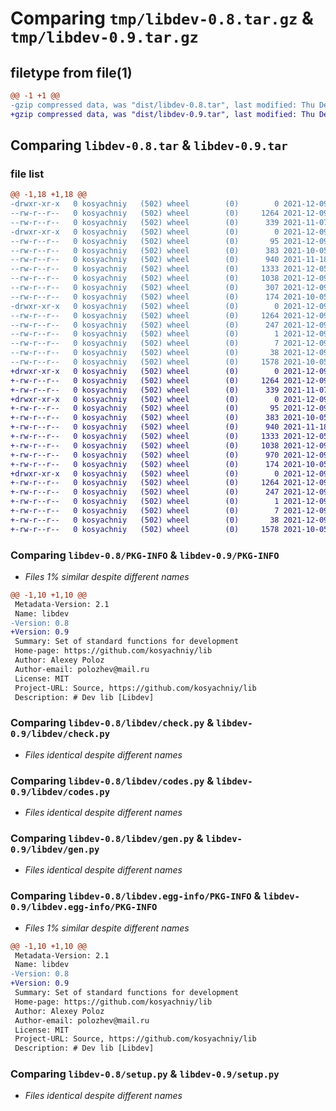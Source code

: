 # Comparing `tmp/libdev-0.8.tar.gz` & `tmp/libdev-0.9.tar.gz`

## filetype from file(1)

```diff
@@ -1 +1 @@
-gzip compressed data, was "dist/libdev-0.8.tar", last modified: Thu Dec  9 14:03:44 2021, max compression
+gzip compressed data, was "dist/libdev-0.9.tar", last modified: Thu Dec  9 19:58:17 2021, max compression
```

## Comparing `libdev-0.8.tar` & `libdev-0.9.tar`

### file list

```diff
@@ -1,18 +1,18 @@
-drwxr-xr-x   0 kosyachniy   (502) wheel        (0)        0 2021-12-09 14:03:44.000000 libdev-0.8/
--rw-r--r--   0 kosyachniy   (502) wheel        (0)     1264 2021-12-09 14:03:44.000000 libdev-0.8/PKG-INFO
--rw-r--r--   0 kosyachniy   (502) wheel        (0)      339 2021-11-07 09:46:26.000000 libdev-0.8/README.md
-drwxr-xr-x   0 kosyachniy   (502) wheel        (0)        0 2021-12-09 14:03:44.000000 libdev-0.8/libdev/
--rw-r--r--   0 kosyachniy   (502) wheel        (0)       95 2021-12-09 14:03:37.000000 libdev-0.8/libdev/__init__.py
--rw-r--r--   0 kosyachniy   (502) wheel        (0)      383 2021-10-05 21:16:51.000000 libdev-0.8/libdev/cfg.py
--rw-r--r--   0 kosyachniy   (502) wheel        (0)      940 2021-11-18 13:39:10.000000 libdev-0.8/libdev/check.py
--rw-r--r--   0 kosyachniy   (502) wheel        (0)     1333 2021-12-05 20:41:38.000000 libdev-0.8/libdev/codes.py
--rw-r--r--   0 kosyachniy   (502) wheel        (0)     1038 2021-12-09 14:03:28.000000 libdev-0.8/libdev/gen.py
--rw-r--r--   0 kosyachniy   (502) wheel        (0)      307 2021-12-09 13:59:02.000000 libdev-0.8/libdev/lang.py
--rw-r--r--   0 kosyachniy   (502) wheel        (0)      174 2021-10-05 09:40:35.000000 libdev-0.8/libdev/time.py
-drwxr-xr-x   0 kosyachniy   (502) wheel        (0)        0 2021-12-09 14:03:44.000000 libdev-0.8/libdev.egg-info/
--rw-r--r--   0 kosyachniy   (502) wheel        (0)     1264 2021-12-09 14:03:44.000000 libdev-0.8/libdev.egg-info/PKG-INFO
--rw-r--r--   0 kosyachniy   (502) wheel        (0)      247 2021-12-09 14:03:44.000000 libdev-0.8/libdev.egg-info/SOURCES.txt
--rw-r--r--   0 kosyachniy   (502) wheel        (0)        1 2021-12-09 14:03:44.000000 libdev-0.8/libdev.egg-info/dependency_links.txt
--rw-r--r--   0 kosyachniy   (502) wheel        (0)        7 2021-12-09 14:03:44.000000 libdev-0.8/libdev.egg-info/top_level.txt
--rw-r--r--   0 kosyachniy   (502) wheel        (0)       38 2021-12-09 14:03:44.000000 libdev-0.8/setup.cfg
--rw-r--r--   0 kosyachniy   (502) wheel        (0)     1578 2021-10-05 21:17:31.000000 libdev-0.8/setup.py
+drwxr-xr-x   0 kosyachniy   (502) wheel        (0)        0 2021-12-09 19:58:17.000000 libdev-0.9/
+-rw-r--r--   0 kosyachniy   (502) wheel        (0)     1264 2021-12-09 19:58:17.000000 libdev-0.9/PKG-INFO
+-rw-r--r--   0 kosyachniy   (502) wheel        (0)      339 2021-11-07 09:46:26.000000 libdev-0.9/README.md
+drwxr-xr-x   0 kosyachniy   (502) wheel        (0)        0 2021-12-09 19:58:17.000000 libdev-0.9/libdev/
+-rw-r--r--   0 kosyachniy   (502) wheel        (0)       95 2021-12-09 19:58:09.000000 libdev-0.9/libdev/__init__.py
+-rw-r--r--   0 kosyachniy   (502) wheel        (0)      383 2021-10-05 21:16:51.000000 libdev-0.9/libdev/cfg.py
+-rw-r--r--   0 kosyachniy   (502) wheel        (0)      940 2021-11-18 13:39:10.000000 libdev-0.9/libdev/check.py
+-rw-r--r--   0 kosyachniy   (502) wheel        (0)     1333 2021-12-05 20:41:38.000000 libdev-0.9/libdev/codes.py
+-rw-r--r--   0 kosyachniy   (502) wheel        (0)     1038 2021-12-09 14:03:28.000000 libdev-0.9/libdev/gen.py
+-rw-r--r--   0 kosyachniy   (502) wheel        (0)      970 2021-12-09 19:57:55.000000 libdev-0.9/libdev/lang.py
+-rw-r--r--   0 kosyachniy   (502) wheel        (0)      174 2021-10-05 09:40:35.000000 libdev-0.9/libdev/time.py
+drwxr-xr-x   0 kosyachniy   (502) wheel        (0)        0 2021-12-09 19:58:17.000000 libdev-0.9/libdev.egg-info/
+-rw-r--r--   0 kosyachniy   (502) wheel        (0)     1264 2021-12-09 19:58:17.000000 libdev-0.9/libdev.egg-info/PKG-INFO
+-rw-r--r--   0 kosyachniy   (502) wheel        (0)      247 2021-12-09 19:58:17.000000 libdev-0.9/libdev.egg-info/SOURCES.txt
+-rw-r--r--   0 kosyachniy   (502) wheel        (0)        1 2021-12-09 19:58:17.000000 libdev-0.9/libdev.egg-info/dependency_links.txt
+-rw-r--r--   0 kosyachniy   (502) wheel        (0)        7 2021-12-09 19:58:17.000000 libdev-0.9/libdev.egg-info/top_level.txt
+-rw-r--r--   0 kosyachniy   (502) wheel        (0)       38 2021-12-09 19:58:17.000000 libdev-0.9/setup.cfg
+-rw-r--r--   0 kosyachniy   (502) wheel        (0)     1578 2021-10-05 21:17:31.000000 libdev-0.9/setup.py
```

### Comparing `libdev-0.8/PKG-INFO` & `libdev-0.9/PKG-INFO`

 * *Files 1% similar despite different names*

```diff
@@ -1,10 +1,10 @@
 Metadata-Version: 2.1
 Name: libdev
-Version: 0.8
+Version: 0.9
 Summary: Set of standard functions for development
 Home-page: https://github.com/kosyachniy/lib
 Author: Alexey Poloz
 Author-email: polozhev@mail.ru
 License: MIT
 Project-URL: Source, https://github.com/kosyachniy/lib
 Description: # Dev lib [Libdev]
```

### Comparing `libdev-0.8/libdev/check.py` & `libdev-0.9/libdev/check.py`

 * *Files identical despite different names*

### Comparing `libdev-0.8/libdev/codes.py` & `libdev-0.9/libdev/codes.py`

 * *Files identical despite different names*

### Comparing `libdev-0.8/libdev/gen.py` & `libdev-0.9/libdev/gen.py`

 * *Files identical despite different names*

### Comparing `libdev-0.8/libdev.egg-info/PKG-INFO` & `libdev-0.9/libdev.egg-info/PKG-INFO`

 * *Files 1% similar despite different names*

```diff
@@ -1,10 +1,10 @@
 Metadata-Version: 2.1
 Name: libdev
-Version: 0.8
+Version: 0.9
 Summary: Set of standard functions for development
 Home-page: https://github.com/kosyachniy/lib
 Author: Alexey Poloz
 Author-email: polozhev@mail.ru
 License: MIT
 Project-URL: Source, https://github.com/kosyachniy/lib
 Description: # Dev lib [Libdev]
```

### Comparing `libdev-0.8/setup.py` & `libdev-0.9/setup.py`

 * *Files identical despite different names*

